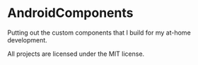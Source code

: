 # AndroidComponents

Putting out the custom components that  I build for my at-home development. 

All projects are licensed under the MIT license.

